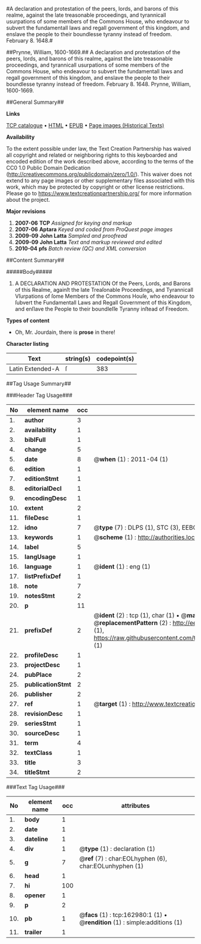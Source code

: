 #A declaration and protestation of the peers, lords, and barons of this realme, against the late treasonable proceedings, and tyrannicall usurpations of some members of the Commons House, who endeavour to subvert the fundamentall laws and regall government of this kingdom, and enslave the people to their boundlesse tyranny instead of freedom. February 8. 1648.#

##Prynne, William, 1600-1669.##
A declaration and protestation of the peers, lords, and barons of this realme, against the late treasonable proceedings, and tyrannicall usurpations of some members of the Commons House, who endeavour to subvert the fundamentall laws and regall government of this kingdom, and enslave the people to their boundlesse tyranny instead of freedom. February 8. 1648.
Prynne, William, 1600-1669.

##General Summary##

**Links**

[TCP catalogue](http://www.ota.ox.ac.uk/tcp/)  • 
[HTML](http://tei.it.ox.ac.uk/tcp/Texts-HTML/free/A91/A91169.html)  • 
[EPUB](http://tei.it.ox.ac.uk/tcp/Texts-EPUB/free/A91/A91169.epub) • 
[Page images (Historical Texts)](https://historicaltexts.jisc.ac.uk/eebo-99869941e)

**Availability**

To the extent possible under law, the Text Creation Partnership has waived all copyright and related or neighboring rights to this keyboarded and encoded edition of the work described above, according to the terms of the CC0 1.0 Public Domain Dedication (http://creativecommons.org/publicdomain/zero/1.0/). This waiver does not extend to any page images or other supplementary files associated with this work, which may be protected by copyright or other license restrictions. Please go to https://www.textcreationpartnership.org/ for more information about the project.

**Major revisions**

1. __2007-06__ __TCP__ *Assigned for keying and markup*
1. __2007-06__ __Aptara__ *Keyed and coded from ProQuest page images*
1. __2009-09__ __John Latta__ *Sampled and proofread*
1. __2009-09__ __John Latta__ *Text and markup reviewed and edited*
1. __2010-04__ __pfs__ *Batch review (QC) and XML conversion*

##Content Summary##

#####Body#####

1. A
DECLARATION
AND
PROTESTATION
Of the Peers, Lords, and Barons of this Realme, againſt the late Treaſonable Proceedings,
and Tyrannicall Vſurpations of ſome Members of the Commons Houſe, who endeavour to ſubvert the Fundamentall Laws
and Regall Government of this Kingdom, and enſlave the People to their boundleſſe Tyranny inſtead of Freedom.

**Types of content**

  * Oh, Mr. Jourdain, there is **prose** in there!

**Character listing**


|Text|string(s)|codepoint(s)|
|---|---|---|
|Latin Extended-A|ſ|383|

##Tag Usage Summary##

###Header Tag Usage###

|No|element name|occ|attributes|
|---|---|---|---|
|1.|__author__|3||
|2.|__availability__|1||
|3.|__biblFull__|1||
|4.|__change__|5||
|5.|__date__|8| @__when__ (1) : 2011-04 (1)|
|6.|__edition__|1||
|7.|__editionStmt__|1||
|8.|__editorialDecl__|1||
|9.|__encodingDesc__|1||
|10.|__extent__|2||
|11.|__fileDesc__|1||
|12.|__idno__|7| @__type__ (7) : DLPS (1), STC (3), EEBO-CITATION (1), PROQUEST (1), VID (1)|
|13.|__keywords__|1| @__scheme__ (1) : http://authorities.loc.gov/ (1)|
|14.|__label__|5||
|15.|__langUsage__|1||
|16.|__language__|1| @__ident__ (1) : eng (1)|
|17.|__listPrefixDef__|1||
|18.|__note__|7||
|19.|__notesStmt__|2||
|20.|__p__|11||
|21.|__prefixDef__|2| @__ident__ (2) : tcp (1), char (1)  •  @__matchPattern__ (2) : ([0-9\-]+):([0-9IVX]+) (1), (.+) (1)  •  @__replacementPattern__ (2) : http://eebo.chadwyck.com/downloadtiff?vid=$1&page=$2 (1), https://raw.githubusercontent.com/textcreationpartnership/Texts/master/tcpchars.xml#$1 (1)|
|22.|__profileDesc__|1||
|23.|__projectDesc__|1||
|24.|__pubPlace__|2||
|25.|__publicationStmt__|2||
|26.|__publisher__|2||
|27.|__ref__|1| @__target__ (1) : http://www.textcreationpartnership.org/docs/. (1)|
|28.|__revisionDesc__|1||
|29.|__seriesStmt__|1||
|30.|__sourceDesc__|1||
|31.|__term__|4||
|32.|__textClass__|1||
|33.|__title__|3||
|34.|__titleStmt__|2||


###Text Tag Usage###

|No|element name|occ|attributes|
|---|---|---|---|
|1.|__body__|1||
|2.|__date__|1||
|3.|__dateline__|1||
|4.|__div__|1| @__type__ (1) : declaration (1)|
|5.|__g__|7| @__ref__ (7) : char:EOLhyphen (6), char:EOLunhyphen (1)|
|6.|__head__|1||
|7.|__hi__|100||
|8.|__opener__|1||
|9.|__p__|2||
|10.|__pb__|1| @__facs__ (1) : tcp:162980:1 (1)  •  @__rendition__ (1) : simple:additions (1)|
|11.|__trailer__|1||
